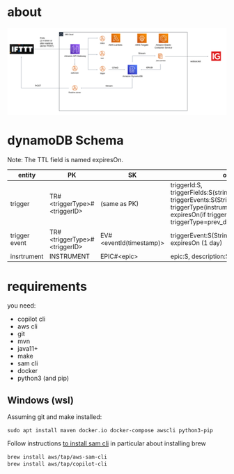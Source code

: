 
# about
![architecture](./doc/architecture.png)
# dynamoDB Schema

Note: The TTL field is named expiresOn.

| entity | PK | SK | other fields
|---|---|---|---
|trigger|TR#\<triggerType\>#\<triggerID\>|(same as PK)|triggerId:S, <br> triggerFields:S(stringifiedJson), <br> triggerEvents:S(StringifiedJson), <br> triggerType(instrument_price\|prev_day_change), <br> expiresOn(if trigger deleted: only for triggerType=prev_day_change)
|trigger event|TR#<triggerType\>#\<triggerID\>|EV#\<eventId(timestamp)\>|triggerEvent:S(StringifiedJson),<br> expiresOn (1 day)
|insrtrument|INSTRUMENT|EPIC#\<epic\>|epic:S, description:S, symbol:S

# requirements
you need:
- copilot cli
- aws cli
- git
- mvn
- java11+
- make
- sam cli
- docker
- python3 (and pip)

## Windows (wsl)
Assuming git and make installed:

```
sudo apt install maven docker.io docker-compose awscli python3-pip
```
Follow instructions [to install sam cli](https://docs.aws.amazon.com/serverless-application-model/latest/developerguide/serverless-sam-cli-install-linux.html) in particular about installing brew

```
brew install aws/tap/aws-sam-cli
brew install aws/tap/copilot-cli
```